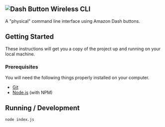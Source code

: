 ![Dash Button Wireless CLI](https://i.imgur.com/gUhzTDJ.png)
------
A "physical" command line interface using Amazon Dash buttons.

## Getting Started
These instructions will get you a copy of the project up and running on your local machine.

### Prerequisites
You will need the following things properly installed on your computer.

* [Git](https://git-scm.com/)
* [Node.js](https://nodejs.org/) (with NPM)

## Running / Development

`node index.js`
